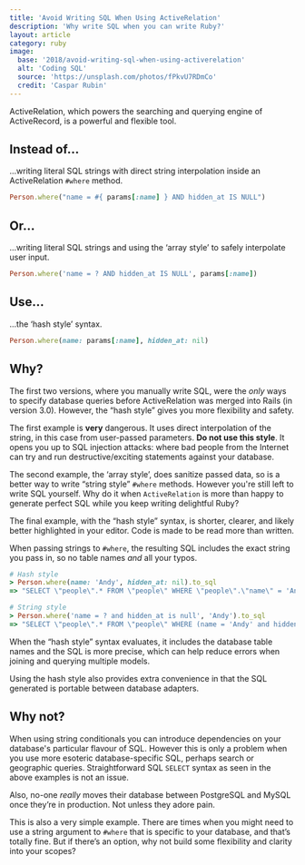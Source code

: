 ```yaml
---
title: 'Avoid Writing SQL When Using ActiveRelation'
description: 'Why write SQL when you can write Ruby?'
layout: article
category: ruby
image:
  base: '2018/avoid-writing-sql-when-using-activerelation'
  alt: 'Coding SQL'
  source: 'https://unsplash.com/photos/fPkvU7RDmCo'
  credit: 'Caspar Rubin'
---
```


ActiveRelation, which powers the searching and querying engine of ActiveRecord, is a powerful and flexible tool.


## Instead of…

…writing literal SQL strings with direct string interpolation inside an ActiveRelation `#where` method.

```ruby
Person.where("name = #{ params[:name] } AND hidden_at IS NULL")
```


## Or…

…writing literal SQL strings and using the ‘array style’ to safely interpolate user input.

```ruby
Person.where('name = ? AND hidden_at IS NULL', params[:name])
```


## Use…

…the ‘hash style’ syntax.

```ruby
Person.where(name: params[:name], hidden_at: nil)
```


## Why?

The first two versions, where you manually write SQL, were the _only_ ways to specify database queries before ActiveRelation was merged into Rails (in version 3.0). However, the “hash style” gives you more flexibility and safety.

The first example is **very** dangerous. It uses direct interpolation of the string, in this case from user-passed parameters. **Do not use this style**. It opens you up to SQL injection attacks: where bad people from the Internet can try and run destructive/exciting statements against your database.

The second example, the ‘array style’, does sanitize passed data, so is a better way to write “string style” `#where` methods. However you're still left to write SQL yourself. Why do it when `ActiveRelation` is more than happy to generate perfect SQL while you keep writing delightful Ruby?

The final example, with the “hash style” syntax, is shorter, clearer, and likely better highlighted in your editor. Code is made to be read more than written.

When passing strings to `#where`, the resulting SQL includes the exact string you pass in, so no table names _and_ all your typos.

```ruby
# Hash style
> Person.where(name: 'Andy', hidden_at: nil).to_sql
=> "SELECT \"people\".* FROM \"people\" WHERE \"people\".\"name\" = 'Andy' AND \"people\".\"hidden_at\" IS NULL"

# String style
> Person.where('name = ? and hidden_at is null', 'Andy').to_sql
=> "SELECT \"people\".* FROM \"people\" WHERE (name = 'Andy' and hidden_at is null)"
```

When the “hash style” syntax evaluates, it includes the database table names and the SQL is more precise, which can help reduce errors when joining and querying multiple models.

Using the hash style also provides extra convenience in that the SQL generated is portable between database adapters.


## Why not?

When using string conditionals you can introduce dependencies on your database's particular flavour of SQL. However this is only a problem when you use more esoteric database-specific SQL, perhaps search or geographic queries. Straightforward SQL `SELECT` syntax as seen in the above examples is not an issue.

Also, no-one _really_ moves their database between PostgreSQL and MySQL once they’re in production. Not unless they adore pain.

This is also a very simple example. There are times when you might need to use a string argument to `#where` that is specific to your database, and that’s totally fine. But if there’s an option, why not build some flexibility and clarity into your scopes?
